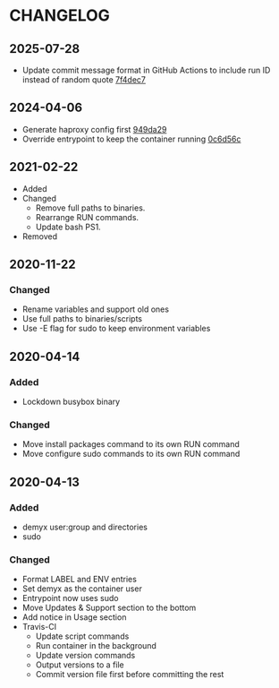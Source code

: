 # CHANGELOG

## 2025-07-28
- Update commit message format in GitHub Actions to include run ID instead of random quote [7f4dec7](https://github.com/demyxsh/docker-socket-proxy/commit/7f4dec7d09b82996a3484828d661b1e64facf66f)

## 2024-04-06
- Generate haproxy config first [949da29](https://github.com/demyxsh/docker-socket-proxy/commit/949da298c9144cc339bce91a1685b63042729e57)
- Override entrypoint to keep the container running [0c6d56c](https://github.com/demyxsh/docker-socket-proxy/commit/0c6d56cea39af96abfbde0b22388f78103a8149e)

## 2021-02-22
- Added
- Changed
    - Remove full paths to binaries.
    - Rearrange RUN commands.
    - Update bash PS1.
- Removed

## 2020-11-22
### Changed
- Rename variables and support old ones
- Use full paths to binaries/scripts
- Use -E flag for sudo to keep environment variables

## 2020-04-14
### Added
- Lockdown busybox binary
### Changed
- Move install packages command to its own RUN command
- Move configure sudo commands to its own RUN command

## 2020-04-13
### Added
- demyx user:group and directories
- sudo
### Changed
- Format LABEL and ENV entries
- Set demyx as the container user
- Entrypoint now uses sudo
- Move Updates & Support section to the bottom
- Add notice in Usage section
- Travis-CI
    - Update script commands
    - Run container in the background
    - Update version commands
    - Output versions to a file
    - Commit version file first before committing the rest
